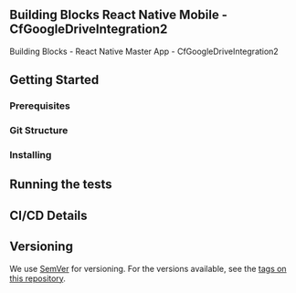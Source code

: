 ## Building Blocks React Native Mobile -  CfGoogleDriveIntegration2

Building Blocks - React Native Master App - CfGoogleDriveIntegration2

## Getting Started

### Prerequisites

### Git Structure

### Installing

## Running the tests

## CI/CD Details

## Versioning

We use [SemVer](http://semver.org/) for versioning. For the versions available, see the [tags on this repository](https://github.com/your/project/tags).